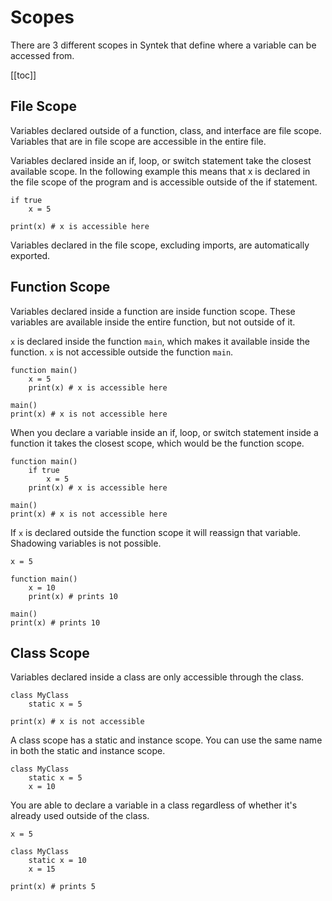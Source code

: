 # Scopes

There are 3 different scopes in Syntek that define where a variable can be accessed from.

[[toc]]

## File Scope

Variables declared outside of a function, class, and interface are file scope. Variables that are in file scope are accessible in the entire file.

Variables declared inside an if, loop, or switch statement take the closest available scope. In the following example this means that x is declared in the file scope of the program and is accessible outside of the if statement.

```syntek
if true
	x = 5

print(x) # x is accessible here
```

Variables declared in the file scope, excluding imports, are automatically exported.

## Function Scope

Variables declared inside a function are inside function scope. These variables are available inside the entire function, but not outside of it.

`x` is declared inside the function `main`, which makes it available inside the function. `x` is not accessible outside the function `main`.

```syntek
function main()
	x = 5
	print(x) # x is accessible here

main()
print(x) # x is not accessible here
```

When you declare a variable inside an if, loop, or switch statement inside a function it takes the closest scope, which would be the function scope.

```syntek
function main()
	if true
		x = 5
	print(x) # x is accessible here

main()
print(x) # x is not accessible here
```

If `x` is declared outside the function scope it will reassign that variable. Shadowing variables is not possible.

```syntek
x = 5

function main()
	x = 10
	print(x) # prints 10

main()
print(x) # prints 10
```

## Class Scope

Variables declared inside a class are only accessible through the class.

```syntek
class MyClass
	static x = 5

print(x) # x is not accessible
```

A class scope has a static and instance scope. You can use the same name in both the static and instance scope.

```syntek
class MyClass
	static x = 5
	x = 10
```

You are able to declare a variable in a class regardless of whether it's already used outside of the class.

```syntek
x = 5

class MyClass
	static x = 10
	x = 15

print(x) # prints 5
```
